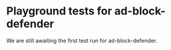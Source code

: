 # Playground tests for ad-block-defender
We are still awaiting the first test run for ad-block-defender.
